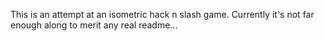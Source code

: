 This is an attempt at an isometric hack n slash game. Currently it's not far enough along to merit any real readme...
